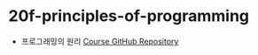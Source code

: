 # 20f-principles-of-programming
* 프로그래밍의 원리 [Course GitHub Repository](https://github.com/snu-sf-class/pp202002/)